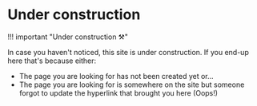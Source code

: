 # Under construction

!!! important "Under construction ⚒️"

In case you haven't noticed, this site is under construction. If you end-up here that's because either:

- The page you are looking for has not been created yet or...
- The page you are looking for is somewhere on the site but someone forgot to update the hyperlink that brought you here (Oops!)